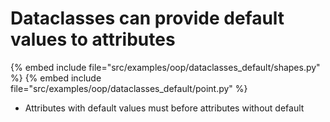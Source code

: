 # Dataclasses can provide default values to attributes


{% embed include file="src/examples/oop/dataclasses_default/shapes.py" %}
{% embed include file="src/examples/oop/dataclasses_default/point.py" %}

* Attributes with default values must before attributes without default

